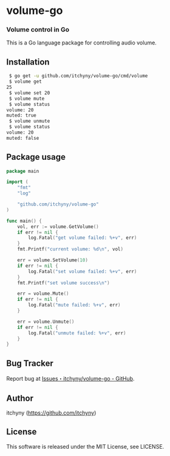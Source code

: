 # volume-go
### Volume control in Go
This is a Go language package for controlling audio volume.

## Installation
```sh
 $ go get -u github.com/itchyny/volume-go/cmd/volume
 $ volume get
25
 $ volume set 20
 $ volume mute
 $ volume status
volume: 20
muted: true
 $ volume unmute
 $ volume status
volume: 20
muted: false
```

## Package usage
```go
package main

import (
	"fmt"
	"log"

	"github.com/itchyny/volume-go"
)

func main() {
	vol, err := volume.GetVolume()
	if err != nil {
		log.Fatal("get volume failed: %+v", err)
	}
	fmt.Printf("current volume: %d\n", vol)

	err = volume.SetVolume(10)
	if err != nil {
		log.Fatal("set volume failed: %+v", err)
	}
	fmt.Printf("set volume success\n")

	err = volume.Mute()
	if err != nil {
		log.Fatal("mute failed: %+v", err)
	}

	err = volume.Unmute()
	if err != nil {
		log.Fatal("unmute failed: %+v", err)
	}
}
```

## Bug Tracker
Report bug at [Issues・itchyny/volume-go - GitHub](https://github.com/itchyny/volume-go/issues).

## Author
itchyny (https://github.com/itchyny)

## License
This software is released under the MIT License, see LICENSE.

